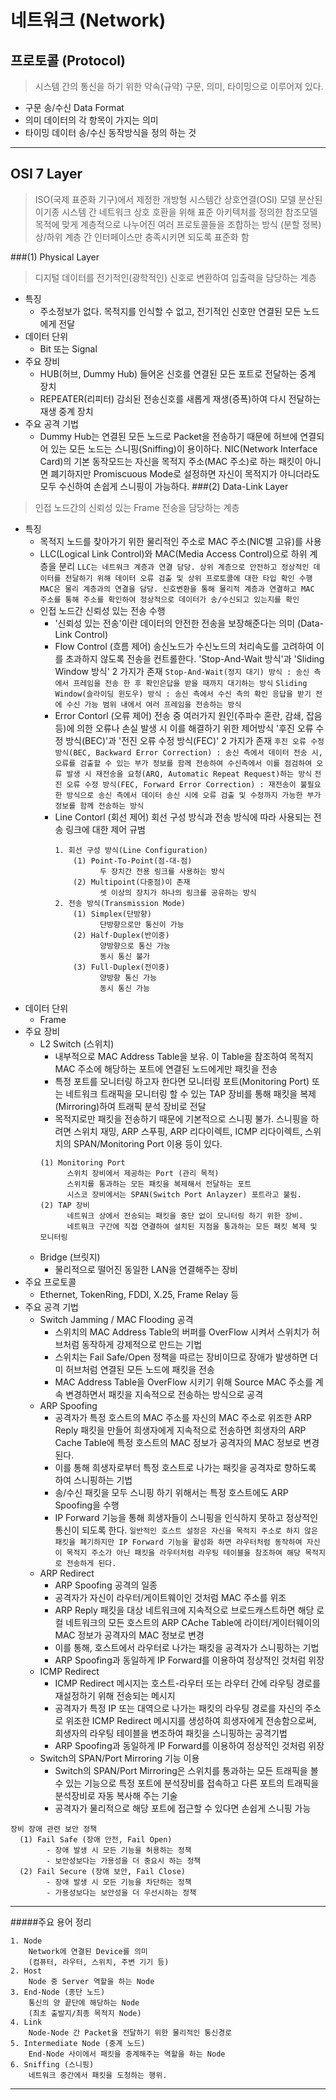 # 네트워크 (Network)
## 프로토콜 (Protocol)
> 시스템 간의 통신을 하기 위한 약속(규약)
> 구문, 의미, 타이밍으로 이루어져 있다.

- 구문
    송/수신 Data Format
- 의미
    데이터의 각 항목이 가지는 의미
- 타이밍
    데이터 송/수신 동작방식을 정의 하는 것


***

## OSI 7 Layer
> ISO(국제 표준화 기구)에서 제정한 개방형 시스템간 상호연결(OSI) 모델
> 분산된 이기종 시스템 간 네트워크 상호 호환을 위해 표준 아키텍처를 정의한 참조모델
> 목적에 맞게 계층적으로 나누어진 여러 프로토콜들을 조합하는 방식 (분할 정복)
> 상/하위 계층 간 인터페이스만 충족시키면 되도록 표준화 함

###(1) Physical Layer
> 디지털 데이터를 전기적인(광학적인) 신호로 변환하여 입출력을 담당하는 계층

- 특징
    + 주소정보가 없다.
      목적지를 인식할 수 없고, 전기적인 신호만 연결된 모든 노드에게 전달
- 데이터 단위
    + Bit 또는 Signal
- 주요 장비
    + HUB(허브, Dummy Hub)
      들어온 신호를 연결된 모든 포트로 전달하는 중계 장치
    + REPEATER(리피터)
      감쇠된 전송신호를 새롭게 재생(증폭)하여 다시 전달하는 재생 중계 장치
- 주요 공격 기법
    + Dummy Hub는 연결된 모든 노드로 Packet을 전송하기 때문에 허브에 연결되어 있는 모든 노드는 스니핑(Sniffing)이 용이하다. NIC(Network Interface Card)의 기본 동작모드는 자신을 목적지 주소(MAC 주소)로 하는 패킷이 아니면 폐기하지만 Promiscuous Mode로 설정하면 자신이 목적지가 아니더라도 모두 수신하여 손쉽게 스니핑이 가능하다.
###(2) Data-Link Layer
> 인접 노드간의 신뢰성 있는 Frame 전송을 담당하는 계층

- 특징
    + 목적지 노드를 찾아가기 위한 물리적인 주소로 MAC 주소(NIC별 고유)를 사용
    + LLC(Logical Link Control)와 MAC(Media Access Control)으로 하위 계층을 분리
      `LLC는 네트워크 계층과 연결 담당. 상위 계층으로 안전하고 정상적인 데이터를 전달하기 위해 데이터 오류 검출 및 상위 프로토콜에 대한 타입 확인 수행`
      `MAC은 물리 계층과의 연결을 담당. 신호변환을 통해 물리적 계층과 연결하고 MAC 주소를 통해 주소를 확인하여 정상적으로 데이터가 송/수신되고 있는지를 확인`
    + 인접 노드간 신뢰성 있는 전송 수행
      * '신뢰성 있는 전송'이란 데이터의 안전한 전송을 보장해준다는 의미 (Data-Link Control)
      * Flow Control (흐름 제어)
          송신노드가 수신노드의 처리속도를 고려하여 이를 초과하지 않도록 전송을 컨트롤한다.
          'Stop-And-Wait 방식'과 'Sliding Window 방식' 2 가지가 존재
          `Stop-And-Wait(정지 대기) 방식 : 송신 측에서 프레임을 전송 한 후 확인은답을 받을 때까지 대기하는 방식`
          `Sliding Window(슬라이딩 윈도우) 방식 : 송신 측에서 수신 측의 확인 응답을 받기 전에 수신 가능 범위 내에서 여러 프레임을 전송하는 방식`
      * Error Contorl (오류 제어)
          전송 중 여러가지 원인(주파수 혼란, 감쇄, 잡음 등)에 의한 오류나 손실 발생 시 이를 해결하기 위한 제어방식
          '후진 오류 수정 방식(BEC)'과 '전진 오류 수정 방식(FEC)' 2 가지가 존재
          `후진 오류 수정 방식(BEC, Backward Error Correction) : 송신 측에서 데이터 전송 시, 오류를 검출할 수 있는 부가 정보를 함께 전송하여 수신측에서 이를 점검하여 오류 발생 시 재전송을 요청(ARQ, Automatic Repeat Request)하는 방식`
          `전진 오류 수정 방식(FEC, Forward Error Correction) : 재전송이 불필요한 방식으로 송신 측에서 데이터 송신 시에 오류 검출 및 수정까지 가능한 부가정보를 함께 전송하는 방식`
      * Line Contorl (회선 제어)
          회선 구성 방식과 전송 방식에 따라 사용되는 전송 링크에 대한 제어 규범
          ```
          1. 회선 구성 방식(Line Configuration)
              (1) Point-To-Point(점-대-점)
                    두 장치간 전용 링크를 사용하는 방식
              (2) Multipoint(다중점)이 존재
                    셋 이상의 장치가 하나의 링크를 공유하는 방식
          2. 전송 방식(Transmission Mode)
              (1) Simplex(단방향)
                    단방향으로만 통신이 가능
              (2) Half-Duplex(반이중)
                    양방향으로 통신 가능
                    동시 통신 불가
              (3) Full-Duplex(전이중)
                    양방향 통신 가능
                    동시 통신 가능
          ```
- 데이터 단위
  + Frame
- 주요 장비
  + L2 Switch (스위치)
    * 내부적으로 MAC Address Table을 보유. 이 Table을 참조하여 목적지 MAC 주소에 해당하는 포트에 연결된 노드에게만 패킷을 전송
    * 특정 포트를 모니터링 하고자 한다면 모니터링 포트(Monitoring Port) 또는 네트워크 트래픽을 모니터링 할 수 있는 TAP 장비를 통해 패킷을 복제(Mirroring)하여 트래픽 분석 장비로 전달
    * 목적지로만 패킷을 전송하기 때문에 기본적으로 스니핑 불가. 스니핑을 하려면 스위치 재밍, ARP 스푸핑, ARP 리다이렉트, ICMP 리다이렉트, 스위치의 SPAN/Monitoring Port 이용 등이 있다.
    ```
    (1) Monitoring Port
          스위치 장비에서 제공하는 Port (관리 목적)
          스위치를 통과하는 모든 패킷을 복제해서 전달하는 포트
          시스코 장비에서는 SPAN(Switch Port Anlayzer) 포트라고 불림.
    (2) TAP 장비
          네트워크 상에서 전송되는 패킷을 중단 없이 모니터링 하기 위한 장비.
          네트워크 구간에 직접 연결하여 설치된 지점을 통과하는 모든 패킷 복제 및 모니터링
    ```
  + Bridge (브릿지)
    * 물리적으로 떨어진 동일한 LAN을 연결해주는 장비
- 주요 프로토콜
  + Ethernet, TokenRing, FDDI, X.25, Frame Relay 등
- 주요 공격 기법
  + Switch Jamming / MAC Flooding 공격
    * 스위치의 MAC Address Table의 버퍼를 OverFlow 시켜서 스위치가 허브처럼 동작하게 강제적으로 만드는 기법
    * 스위치는 Fail Safe/Open 정책을 따르는 장비이므로 장애가 발생하면 더미 허브처럼 연결된 모든 노드에 패킷을 전송
    * MAC Address Table을 OverFlow 시키기 위해 Source MAC 주소를 계속 변경하면서 패킷을 지속적으로 전송하는 방식으로 공격
  + ARP Spoofing
    * 공격자가 특정 호스트의 MAC 주소를 자신의 MAC 주소로 위조한 ARP Reply 패킷을 만들어 희생자에게 지속적으로 전송하면 희생자의 ARP Cache Table에 특정 호스트의 MAC 정보가 공격자의 MAC 정보로 변경된다.
    * 이를 통해 희생자로부터 특정 호스트로 나가는 패킷을 공격자로 향하도록 하여 스니핑하는 기법
    * 송/수신 패킷을 모두 스니핑 하기 위해서는 특정 호스트에도 ARP Spoofing을 수행
    * IP Forward 기능을 통해 희생자들이 스니핑을 인식하지 못하고 정상적인 통신이 되도록 한다.
      `일반적인 호스트 설정은 자신을 목적지 주소로 하지 않은 패킷을 폐기하지만 IP Forward 기능을 활성화 하면 라우터처럼 동작하여 자신이 목적지 주소가 아닌 패킷을 라우터처럼 라우팅 테이블을 참조하여 해당 목적지로 전송하게 된다.`
  + ARP Redirect
    * ARP Spoofing 공격의 일종
    * 공격자가 자신이 라우터/게이트웨이인 것처럼 MAC 주소를 위조
    * ARP Reply 패킷을 대상 네트워크에 지속적으로 브로드캐스트하면 해당 로컬 네트워크의 모든 호스트의 ARP CAche Table에 라이터/게이터웨이의 MAC 정보가 공격자의 MAC 정보로 변경
    * 이를 통해, 호스트에서 라우터로 나가는 패킷을 공격자가 스니핑하는 기법
    * ARP Spoofing과 동일하게 IP Forward를 이용하여 정상적인 것처럼 위장
  + ICMP Redirect
    * ICMP Redirect 메시지는 호스트-라우터 또는 라우터 간에 라우팅 경로를 재설정하기 위해 전송되는 메시지
    * 공격자가 특정 IP 또는 대역으로 나가는 패킷의 라우팅 경로를 자신의 주소로 위조한 ICMP Redirect 메시지를 생성하여 희생자에게 전송함으로써, 희생자의 라우팅 테이블을 변조하여 패킷을 스니핑하는 공격기법
    * ARP Spoofing과 동일하게 IP Forward를 이용하여 정상적인 것처럼 위장
  + Switch의 SPAN/Port Mirroring 기능 이용
    * Switch의 SPAN/Port Mirroring은 스위치를 통과하는 모든 트래픽을 볼 수 있는 기능으로 특정 포트에 분석장비를 접속하고 다른 포트의 트래픽을 분석장비로 자동 복사해 주는 기술
    * 공격자가 물리적으로 해당 포트에 접근할 수 있다면 손쉽게 스니핑 가능
```
장비 장애 관련 보안 정책
  (1) Fail Safe (장애 안전, Fail Open)
        - 장애 발생 시 모든 기능을 허용하는 정책
        - 보안성보다는 가용성을 더 중요시 하는 정책
  (2) Fail Secure (장애 보안, Fail Close)
        - 장애 발생 시 모든 기능을 차단하는 정책
        - 가용성보다는 보안성을 더 우선시하는 정책
```

***
#####주요 용어 정리
```
1. Node
    Network에 연결된 Device를 의미
    (컴퓨터, 라우터, 스위치, 주변 기기 등)
2. Host
    Node 중 Server 역할을 하는 Node
3. End-Node (종단 노드)
    통신의 양 끝단에 해당하는 Node
    (최초 출발지/최종 목적지 Node)
4. Link
    Node-Node 간 Packet을 전달하기 위한 물리적인 통신경로
5. Intermediate Node (중계 노드)
    End-Node 사이에서 패킷을 중계해주는 역할을 하는 Node
6. Sniffing (스니핑)
    네트워크 중간에서 패킷을 도청하는 행위.
```
***
